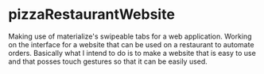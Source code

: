 # pizzaRestaurantWebsite
Making use of materialize's swipeable tabs for a web application.
Working on the interface for a website that can be used on a restaurant to automate orders. Basically what I intend to do is to make a website
that is easy to use and that posses touch gestures so that it can be easily used.
